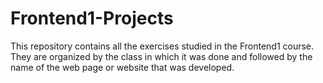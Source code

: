 # Frontend1-Projects
This repository contains all the exercises studied in the Frontend1 course. They are organized by the class in which it was done and followed by the name of the web page or website that was developed.
